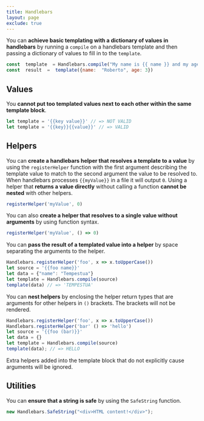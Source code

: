 ```yaml
---
title: Handlebars
layout: page
exclude: true
---
```


You can **achieve basic templating with a dictionary of values in handlebars** by running a `compile` on a handlebars template and then passing a dictionary of values to fill in to the `template`.
```js
const  template  = Handlebars.compile("My name is {{ name }} and my age is {{ age }}.")
const  result  =  template({name:  "Roberto", age: 3})
```

## Values

You **cannot put too templated values next to each other within the same template block**.
```js
let template = '{{key value}}' // => NOT VALID
let template = '{{key}}{{value}}' // => VALID
```

## Helpers

You can **create a handlebars helper that resolves a template to a value** by using the `registerHelper` function with the first argument describing the template value to match to the second argument the value to be resolved to. When handlebars processes `{{myValue}}` in a file it will output `0`. Using a helper that **returns a value directly** without calling a function **cannot be nested** with other helpers.
```js
registerHelper('myValue', 0)
```

You can also **create a helper that resolves to a single value without arguments** by using function syntax.
```js
registerHelper('myValue', () => 0)
```

You can **pass the result of a templated value into a helper** by space separating the arguments to the helper.
```js
Handlebars.registerHelper('foo', x => x.toUpperCase())
let source = '{{foo name}}'
let data = {"name": "Tempestua"}
let template = Handlebars.compile(source)
template(data) // => 'TEMPESTUA'
```

You can **nest helpers** by enclosing the helper return types that are arguments for other helpers in `()` brackets. The brackets will not be rendered.
```js
Handlebars.registerHelper('foo', x => x.toUpperCase())
Handlebars.registerHelper('bar' () => 'hello')
let source = '{{foo (bar)}}'
let data = {}
let template = Handlebars.compile(source)
template(data); // => HELLO
```

Extra helpers added into the template block that do not explicitly cause arguments will be ignored.

## Utilities

You can **ensure that a string is safe** by using the `SafeString` function.
```js
new Handlebars.SafeString("<div>HTML content!</div>");
```
<!--stackedit_data:
eyJoaXN0b3J5IjpbMjAzMTY5MTE1NSwtNjk5ODE1NDQsLTY4MT
g2MzI4MiwyMDA5MTEwMjAzLDE4OTgzODY2MCwxMTQ5Mjg5Mzgs
LTM5MjQzOTIyNSw2MDAzNDg2OTAsLTE4NTkzNjY4ODZdfQ==
-->